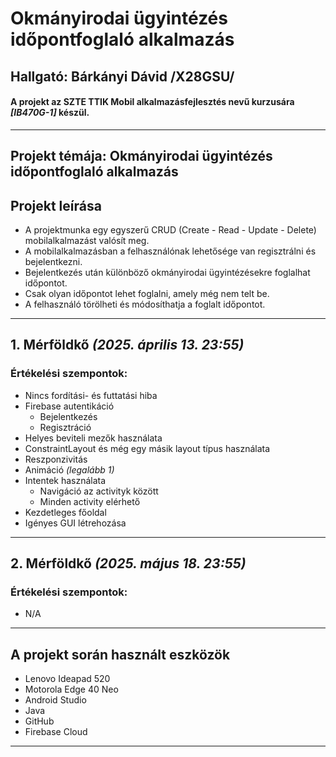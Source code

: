 # Okmányirodai ügyintézés időpontfoglaló alkalmazás
## Hallgató: Bárkányi Dávid **/X28GSU/**
#### A projekt az SZTE TTIK Mobil alkalmazásfejlesztés nevű kurzusára *[IB470G-1]* készül.

___

## Projekt témája: Okmányirodai ügyintézés időpontfoglaló alkalmazás

## Projekt leírása
* A projektmunka egy egyszerű CRUD (Create - Read - Update - Delete) mobilalkalmazást valósít meg.
* A mobilalkalmazásban a felhasználónak lehetősége van regisztrálni és bejelentkezni.
* Bejelentkezés után különböző okmányirodai ügyintézésekre foglalhat időpontot.
* Csak olyan időpontot lehet foglalni, amely még nem telt be.
* A felhasználó törölheti és módosíthatja a foglalt időpontot.

___

## 1. Mérföldkő *(2025. április 13. 23:55)*
### Értékelési szempontok:
* Nincs fordítási- és futtatási hiba
* Firebase autentikáció
  * Bejelentkezés
  * Regisztráció
* Helyes beviteli mezők használata
* ConstraintLayout és még egy másik layout típus használata
* Reszponzivitás
* Animáció *(legalább 1)*
* Intentek használata
  * Navigáció az activityk között
  * Minden activity elérhető
* Kezdetleges főoldal
* Igényes GUI létrehozása
___

## 2. Mérföldkő *(2025. május 18. 23:55)*
### Értékelési szempontok:
* N/A
___

## A projekt során használt eszközök
* Lenovo Ideapad 520
* Motorola Edge 40 Neo
* Android Studio
* Java
* GitHub
* Firebase Cloud

___

